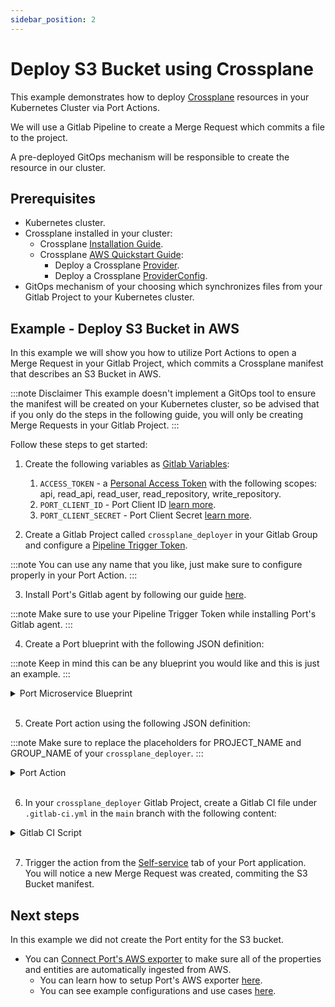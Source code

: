 ```yaml
---
sidebar_position: 2
---
```


# Deploy S3 Bucket using Crossplane

This example demonstrates how to deploy [Crossplane](https://github.com/crossplane/crossplane) resources in your Kubernetes Cluster via Port Actions.

We will use a Gitlab Pipeline to create a Merge Request which commits a file to the project.

A pre-deployed GitOps mechanism will be responsible to create the resource in our cluster.

## Prerequisites

- Kubernetes cluster.
- Crossplane installed in your cluster:
  - Crossplane [Installation Guide](https://docs.crossplane.io/v1.14/software/install/).
  - Crossplane [AWS Quickstart Guide](https://docs.crossplane.io/v1.14/getting-started/provider-aws/):
    - Deploy a Crossplane [Provider](https://docs.crossplane.io/v1.14/getting-started/provider-aws/#install-the-aws-provider).
    - Deploy a Crossplane [ProviderConfig](https://docs.crossplane.io/v1.14/getting-started/provider-aws/#create-a-providerconfig).
- GitOps mechanism of your choosing which synchronizes files from your Gitlab Project to your Kubernetes cluster.

## Example - Deploy S3 Bucket in AWS

In this example we will show you how to utilize Port Actions to open a Merge Request in your Gitlab Project, which commits a Crossplane manifest that describes an S3 Bucket in AWS.

:::note Disclaimer
This example doesn't implement a GitOps tool to ensure the manifest will be created on your Kubernetes cluster, so be advised that if you only do the steps in the following guide, you will only be creating Merge Requests in your Gitlab Project.
:::

Follow these steps to get started:

1. Create the following variables as [Gitlab Variables](https://docs.gitlab.com/ee/ci/variables/index.html):

   1. `ACCESS_TOKEN` - a [Personal Access Token](https://docs.gitlab.com/ee/user/profile/personal_access_tokens.html) with the following scopes:  
      api, read_api, read_user, read_repository, write_repository.
   2. `PORT_CLIENT_ID` - Port Client ID [learn more](../../../../build-your-software-catalog/sync-data-to-catalog/api/#get-api-token).
   3. `PORT_CLIENT_SECRET` - Port Client Secret [learn more](../../../../build-your-software-catalog/sync-data-to-catalog/api/#get-api-token).
      <br/>

2. Create a Gitlab Project called `crossplane_deployer` in your Gitlab Group and configure a [Pipeline Trigger Token](https://docs.gitlab.com/ee/ci/triggers/index.html).

:::note
You can use any name that you like, just make sure to configure properly in your Port Action.
:::
<br/>

3. Install Port's Gitlab agent by following our guide [here](../Installation).

:::note
Make sure to use your Pipeline Trigger Token while installing Port's Gitlab agent.
:::
<br/>

4. Create a Port blueprint with the following JSON definition:

:::note
Keep in mind this can be any blueprint you would like and this is just an example.
:::

<details>
  <summary>Port Microservice Blueprint</summary>

```json showLineNumbers
{
  "identifier": "s3bucket",
  "title": "S3Bucket",
  "icon": "Crossplane",
  "schema": {
    "properties": {
      "aws_region": {
        "title": "AWS Region",
        "icon": "AWS",
        "type": "string"
      }
    },
    "required": ["aws_region"]
  },
  "mirrorProperties": {},
  "calculationProperties": {},
  "relations": {}
}
```

</details>
<br/>

5. Create Port action using the following JSON definition:

:::note
Make sure to replace the placeholders for PROJECT_NAME and GROUP_NAME of your `crossplane_deployer`.
:::

<details>
  <summary>Port Action</summary>

```json showLineNumbers
[
  {
    "identifier": "crossplane_s3_bucket",
    "title": "Crossplane S3 Bucket",
    "icon": "Crossplane",
    "userInputs": {
      "properties": {
        "aws_region": {
          "icon": "AWS",
          "title": "AWS Region",
          "type": "string",
          "default": "us-east-1",
          "enum": ["us-east-1", "eu-west-1"],
          "enumColors": {
            "us-east-1": "lightGray",
            "eu-west-1": "lightGray"
          }
        },
        "bucket_name": {
          "title": "Bucket Name",
          "type": "string",
          "description": "Has to be globally unique as per AWS limitations"
        }
      },
      "required": ["aws_region", "bucket_name"],
      "order": ["bucket_name", "aws_region"]
    },
    "invocationMethod": {
      "type": "GITLAB",
      "omitPayload": false,
      "omitUserInputs": false,
      "projectName": "<PROJECT_NAME>",
      "groupName": "<GROUP_NAME>",
      "agent": true
    },
    "trigger": "CREATE",
    "description": "Creates a crossplane file for a new S3 Bucket",
    "requiredApproval": false
  }
]
```

</details>
<br/>

6. In your `crossplane_deployer` Gitlab Project, create a Gitlab CI file under `.gitlab-ci.yml` in the `main` branch with the following content:

<details>
<summary>Gitlab CI Script</summary>

```yml showLineNumbers
image: python:3.10.0-alpine

stages: # List of stages for jobs, and their order of execution
  - fetch-port-access-token
  - generate-crossplane-bucket-yaml
  - update-run-status

fetch-port-access-token: # Example - get the Port API access token and RunId
  stage: fetch-port-access-token
  except:
    - pushes
  before_script:
    - |
      apk update -q
      apk add jq curl -q
  script:
    - |
      accessToken=$(curl -X POST \
        -H 'Content-Type: application/json' \
        -d '{"clientId": "'"$PORT_CLIENT_ID"'", "clientSecret": "'"$PORT_CLIENT_SECRET"'"}' \
        -s 'https://api.getport.io/v1/auth/access_token' | jq -r '.accessToken')
      echo "PORT_ACCESS_TOKEN=$accessToken" >> data.env
      runId=$(cat $TRIGGER_PAYLOAD | jq -r '.port_payload.context.runId')
      blueprintId=$(cat $TRIGGER_PAYLOAD | jq -r '.port_payload.context.blueprint')
      echo "RUN_ID=$runId" >> data.env
      echo "BLUEPRINT_ID=$blueprintId" >> data.env
  artifacts:
    reports:
      dotenv: data.env

generate-crossplane-bucket-yaml:
  variables:
    BUCKET_FILE_PATH: "manifests"
    BRANCH_NAME: "add-bucket-$bucket_name"
  before_script:
    - |
      apk update -q
      apk add jq curl git -q
  stage: generate-crossplane-bucket-yaml
  except:
    - pushes
  script:
    - |
      BUCKET_FILE_NAME="$BUCKET_FILE_PATH/s3bucket-$bucket_name-crossplane.yaml"
      COMMIT_MESSAGE="Added $bucket_name s3 bucket crossplane manifest"

      mkdir -p $BUCKET_FILE_PATH

      # Generate BUCKET_FILE_NAME file
      cat <<EOF > $BUCKET_FILE_NAME
      apiVersion: s3.aws.upbound.io/v1beta1
      kind: Bucket
      metadata:
        name: $bucket_name
      spec:
        forProvider:
          region: $AWS_REGOIN
        providerConfigRef:
          name: default
      EOF

      git config --global user.email "gitlab-pipeline[bot]@gitlab.com"
      git config --global user.name "Gitlab Pipeline Bot"

      git add $BUCKET_FILE_NAME
      git commit -m "$COMMIT_MESSAGE"

      git checkout -b $BRANCH_NAME
      git push -o ci-skip https://:${ACCESS_TOKEN}@$CI_SERVER_HOST/$CI_PROJECT_PATH.git $BRANCH_NAME

      # Create Merge Request
      res=$(curl --request POST \
        --header "PRIVATE-TOKEN: ${ACCESS_TOKEN}" \
        --data "source_branch=$BRANCH_NAME" \
        --data "target_branch=main" \
        --data "title=$COMMIT_MESSAGE" \
        --data "remove_source_branch=true" \
        "$CI_API_V4_URL/projects/$CI_PROJECT_ID/merge_requests")

      MR_URL=$(echo $res | jq -r '.web_url')
      echo "MR_URL=$MR_URL" >> data.env
  artifacts:
    reports:
      dotenv: data.env

update-run-status:
  stage: update-run-status
  except:
    - pushes
  image: curlimages/curl:latest
  script:
    - |
      curl -X PATCH \
        -H 'Content-Type: application/json' \
        -H "Authorization: Bearer $PORT_ACCESS_TOKEN" \
        -d '{"status":"SUCCESS", "message": {"run_status": "Created Merge Request for '"$bucket_name"' successfully! Merge Request URL: '"$MR_URL"'"}}' \
        "https://api.getport.io/v1/actions/runs/$RUN_ID"
```

</details>
<br/>

7. Trigger the action from the [Self-service](https://app.getport.io/self-serve) tab of your Port application.<br/>
   You will notice a new Merge Request was created, commiting the S3 Bucket manifest.

## Next steps

In this example we did not create the Port entity for the S3 bucket.

- You can [Connect Port's AWS exporter](../../../../build-your-software-catalog/sync-data-to-catalog/aws/aws.md)
  to make sure all of the properties and entities are automatically ingested from AWS.
  - You can learn how to setup Port's AWS exporter [here](../../../../build-your-software-catalog/sync-data-to-catalog/aws/Installation.md).
  - You can see example configurations and use cases [here](../../../../build-your-software-catalog/sync-data-to-catalog/aws/examples.md).

